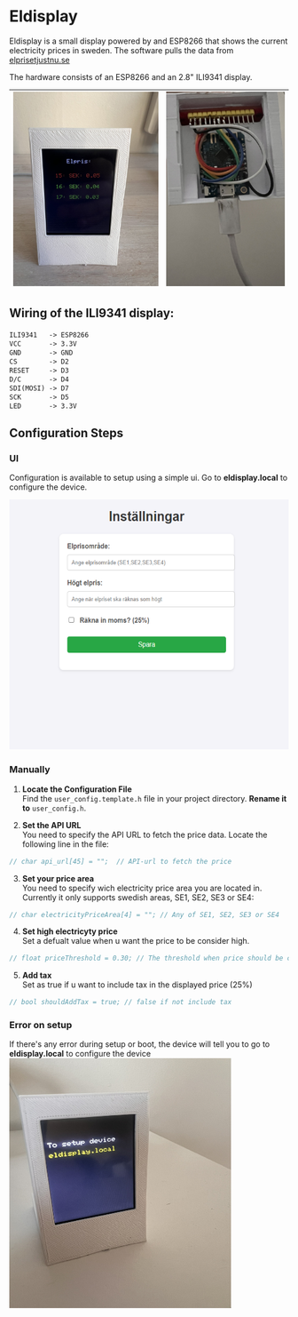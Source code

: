 # Eldisplay

Eldisplay is a small display  powered by and ESP8266 that shows the current electricity prices in sweden. The software pulls the data from [elprisetjustnu.se](https://www.elprisetjustnu.se)


The hardware consists of an ESP8266 and an 2.8" ILI9341 display.

| ![Image 1](https://github.com/PhPersson/eldisplay/raw/main/images/eldisplay.jpeg) | ![Image 2](https://github.com/PhPersson/eldisplay/raw/main/images/eldisplay_below.jpeg) |
|---|---|

## Wiring of the ILI9341 display:

```
ILI9341   -> ESP8266
VCC       -> 3.3V
GND       -> GND
CS        -> D2
RESET     -> D3
D/C       -> D4
SDI(MOSI) -> D7
SCK       -> D5
LED       -> 3.3V
```


## Configuration Steps

### UI
Configuration is available to setup using a simple ui. Go to __eldisplay.local__ to configure the device.

<img src="https://github.com/PhPersson/eldisplay/blob/main/images/ui.png"  height=450 >

### Manually
1. **Locate the Configuration File**  
   Find the `user_config.template.h` file in your project directory. __Rename it to__ `user_config.h`.

2. **Set the API URL**  
   You need to specify the API URL to fetch the price data. Locate the following line in the file:

```cpp
// char api_url[45] = "";  // API-url to fetch the price
```
3. **Set your price area**  
   You need to specify wich electricity price area you are located in. Currently it only supports swedish areas, SE1, SE2, SE3 or SE4:
```cpp
// char electricityPriceArea[4] = ""; // Any of SE1, SE2, SE3 or SE4
```

4. **Set high electricyty price**  
   Set a defualt value when u want the price to be consider high.
```cpp
// float priceThreshold = 0.30; // The threshold when price should be considered high
```
5. **Add tax**  
   Set as true if u want to include tax in the displayed price (25%)
```cpp
// bool shouldAddTax = true; // false if not include tax
```

### Error on setup
   If there's any error during setup or boot, the device will tell you to go to __eldisplay.local__ to configure the device
<img src="https://github.com/PhPersson/eldisplay/blob/main/images/setup_error.jpeg" width=400 height=450 >

